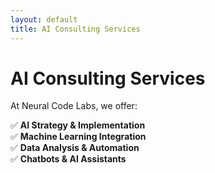 ```yaml
---
layout: default
title: AI Consulting Services
---
```


# AI Consulting Services  
At Neural Code Labs, we offer:  

✅ **AI Strategy & Implementation**  
✅ **Machine Learning Integration**  
✅ **Data Analysis & Automation**  
✅ **Chatbots & AI Assistants**

